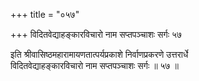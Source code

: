 +++
title = "०५७"

+++
विदितवेद्याहङ्कारविचारो नाम सप्तपञ्चाशः सर्गः ५७  
  
इति श्रीवासिष्ठमहारामायणतात्पर्यप्रकाशे निर्वाणप्रकरणे उत्तरार्धे   
विदितवेद्याहङ्कारविचारो नाम सप्तपञ्चाशः सर्गः ॥ ५७ ॥  
  